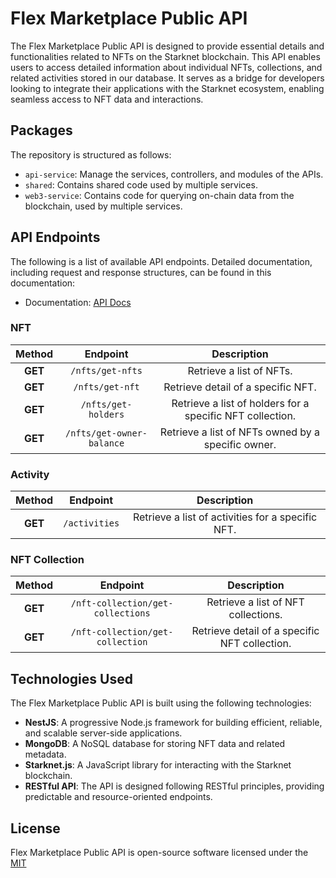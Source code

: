 # Flex Marketplace Public API
The Flex Marketplace Public API is designed to provide essential details and functionalities related to NFTs on the Starknet blockchain. This API enables users to access detailed information about individual NFTs, collections, and related activities stored in our database. It serves as a bridge for developers looking to integrate their applications with the Starknet ecosystem, enabling seamless access to NFT data and interactions.

## Packages
The repository is structured as follows:
* `api-service`: Manage the services, controllers, and modules of the APIs.
* `shared`: Contains shared code used by multiple services.
* `web3-service`: Contains code for querying on-chain data from the blockchain, used by multiple services.

## API Endpoints
The following is a list of available API endpoints. Detailed documentation, including request and response structures, can be found in this documentation:
* Documentation: [API Docs](https://docs.hyperflex.wiki/)

### NFT

| Method |  Endpoint  | Description |
|:-----:|:------:|:------------:|
|**GET**|`/nfts/get-nfts`| Retrieve a list of NFTs. |
|**GET**|`/nfts/get-nft`| Retrieve detail of a specific NFT. |
|**GET**|`/nfts/get-holders` | Retrieve a list of holders for a specific NFT collection. |
|**GET**|`/nfts/get-owner-balance`| Retrieve a list of NFTs owned by a specific owner. |

### Activity

| Method |  Endpoint  | Description |
|:-----:|:------:|:------------:|
|**GET**| `/activities` | Retrieve a list of activities for a specific NFT. |

### NFT Collection

| Method |  Endpoint  | Description |
|:-----:|:------:|:------------:|
|**GET**|`/nft-collection/get-collections`|Retrieve a list of NFT collections.|
|**GET**|`/nft-collection/get-collection`|Retrieve detail of a specific NFT collection.|

## Technologies Used
The Flex Marketplace Public API is built using the following technologies:
* **NestJS**: A progressive Node.js framework for building efficient, reliable, and scalable server-side applications.
* **MongoDB**: A NoSQL database for storing NFT data and related metadata.
* **Starknet.js**: A JavaScript library for interacting with the Starknet blockchain.
* **RESTful API**: The API is designed following RESTful principles, providing predictable and resource-oriented endpoints.

## License
Flex Marketplace Public API is open-source software licensed under the [MIT](https://github.com/Flex-NFT-Marketplace/Flex-Marketplace-Public-API)
